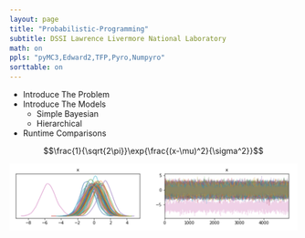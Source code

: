 ```yaml
---
layout: page
title: "Probabilistic-Programming"
subtitle: DSSI Lawrence Livermore National Laboratory 
math: on
ppls: "pyMC3,Edward2,TFP,Pyro,Numpyro"
sorttable: on
---
```



- Introduce The Problem
- Introduce The Models
    - Simple Bayesian
    - Hierarchical
- Runtime Comparisons


$$\frac{1}{\sqrt{2\pi}}\exp{\frac{(x-\mu)^2}{\sigma^2}}$$


![My Image](trace_test.png)
